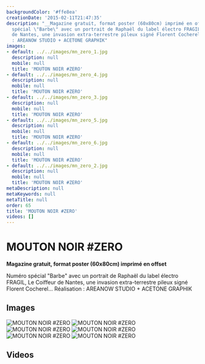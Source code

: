 ```yaml
---
backgroundColor: '#ffe8ea'
creationDate: '2015-02-11T21:47:35'
description: "__Magazine gratuit, format poster (60x80cm) imprimé en offset__\r\n\r\nNuméro
  spécial \"Barbe\" avec un portrait de Raphaël du label électro FRAGIL, Le Coiffeur
  de Nantes, une invasion extra-terrestre pileux signé Florent Cocherel...  \r\nRéalisation
  : AREANOW STUDIO + ACETONE GRAPHIK"
images:
- default: ../../images/mn_zero_1.jpg
  description: null
  mobile: null
  title: 'MOUTON NOIR #ZERO'
- default: ../../images/mn_zero_4.jpg
  description: null
  mobile: null
  title: 'MOUTON NOIR #ZERO'
- default: ../../images/mn_zero_3.jpg
  description: null
  mobile: null
  title: 'MOUTON NOIR #ZERO'
- default: ../../images/mn_zero_5.jpg
  description: null
  mobile: null
  title: 'MOUTON NOIR #ZERO'
- default: ../../images/mn_zero_6.jpg
  description: null
  mobile: null
  title: 'MOUTON NOIR #ZERO'
- default: ../../images/mn_zero_2.jpg
  description: null
  mobile: null
  title: 'MOUTON NOIR #ZERO'
metaDescription: null
metaKeywords: null
metaTitle: null
order: 65
title: 'MOUTON NOIR #ZERO'
videos: []
---
```


# MOUTON NOIR #ZERO

__Magazine gratuit, format poster (60x80cm) imprimé en offset__

Numéro spécial "Barbe" avec un portrait de Raphaël du label électro FRAGIL, Le Coiffeur de Nantes, une invasion extra-terrestre pileux signé Florent Cocherel...
Réalisation : AREANOW STUDIO + ACETONE GRAPHIK

## Images

![MOUTON NOIR #ZERO](../../images/mn_zero_1.jpg)
![MOUTON NOIR #ZERO](../../images/mn_zero_4.jpg)
![MOUTON NOIR #ZERO](../../images/mn_zero_3.jpg)
![MOUTON NOIR #ZERO](../../images/mn_zero_5.jpg)
![MOUTON NOIR #ZERO](../../images/mn_zero_6.jpg)
![MOUTON NOIR #ZERO](../../images/mn_zero_2.jpg)

## Videos
